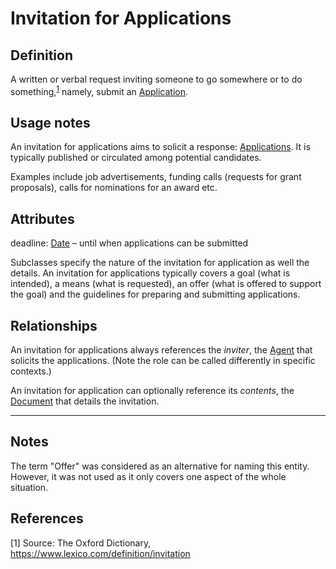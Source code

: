 # Invitation for Applications

## Definition
A written or verbal request inviting someone to go somewhere or to do something,<sup>[1](#fn1)</sup>
namely, submit an [Application](../entities/Application.md).

## Usage notes
An invitation for applications aims to solicit a response: [Applications](../entities/Application.md).
It is typically published or circulated among potential candidates.

Examples include job advertisements, funding calls (requests for grant proposals), calls for nominations for an award etc.

## Attributes

deadline: [Date](../datatypes/Date.md) – until when applications can be submitted

Subclasses specify the nature of the invitation for application as well the details. 
An invitation for applications typically covers a goal (what is intended), a means (what is requested), an offer (what is offered to support the goal) and the guidelines for preparing and submitting applications.

## Relationships

An invitation for applications always references the *inviter*, the [Agent](../entities/Agent.md) that solicits the applications. (Note the role can be called differently in specific contexts.)

An invitation for application can optionally reference its *contents*, the [Document](../entities/Document.md) that details the invitation.

---

## Notes
The term "Offer" was considered as an alternative for naming this entity. However, it was not used as it only covers one aspect of the whole situation.

## References
<a name="fn1">\[1\]</a> Source: The Oxford Dictionary, https://www.lexico.com/definition/invitation